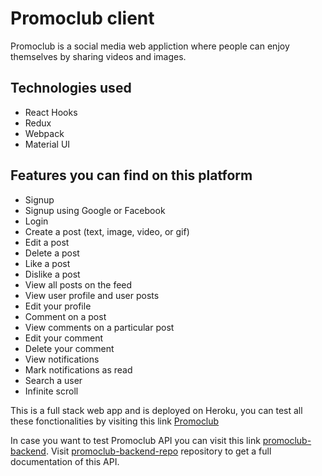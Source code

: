 # Promoclub client
Promoclub is a social media web appliction where people can enjoy themselves
by sharing videos and images.

## Technologies used
- React Hooks
- Redux
- Webpack
- Material UI
## Features you can find on this platform
- Signup
- Signup using Google or Facebook
- Login
- Create a post (text, image, video, or gif)
- Edit a post
- Delete a post
- Like a post
- Dislike a post
- View all posts on the feed
- View user profile and user posts
- Edit your profile
- Comment on a post
- View comments on a particular post
- Edit your comment
- Delete your comment
- View notifications
- Mark notifications as read
- Search a user
- Infinite scroll 

This is a full stack web app and is deployed on Heroku, you can test all these fonctionalities by visiting this link [Promoclub](https://promoclub-frontend.herokuapp.com/)

In case you want to test Promoclub API you can visit this link [promoclub-backend](https://promoclub-backend-app.herokuapp.com/). Visit [promoclub-backend-repo](https://github.com/erickyvand/promoclub) repository to get a full documentation of this API.